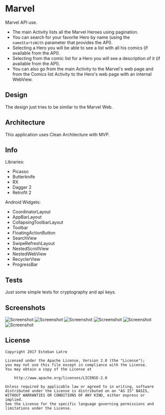 # Marvel

Marvel API use.

- The main Activity lists all the Marvel Heroes using pagination.
- You can search for your favorite Hero by name (using the `nameStartsWith` parameter that provides the API).
- Selecting a Hero you will be able to see a list with all his comics (if available from the API).
- Selecting from the comic list for a Hero you will see a description of it (if available from the API).
- You can also go from the main Activity to the Marvel's web page and from the Comics list Activity to the Hero's web page with an internal WebView.

## Design

The design just tries to be similar to the Marvel Web.

## Architecture

This application uses Clean Architecture with MVP.

## Info

Libraries:

- Picasso
- Butterknife
- RX
- Dagger 2
- Retrofit 2

Android Widgets:

- CoordinatorLayout
- AppBarLayout
- CollapsingToolbarLayout
- Toolbar
- FloatingActionButton
- SearchView
- SwipeRefreshLayout
- NestedScrollView
- NestedWebView
- RecyclerView
- ProgressBar

## Tests

Just some simple tests for cryptography and api keys.

## Screenshots

![Screenshot](art/device-2016-11-17-125827.png)
![Screenshot](art/device-2016-11-17-125955.png)
![Screenshot](art/device-2016-11-17-130037.png)
![Screenshot](art/device-2016-11-17-130038.png)
![Screenshot](art/device-2016-11-17-130039.png)
![Screenshot](art/device-2016-11-17-130155.png)

## License
    Copyright 2017 Esteban Latre
    
    Licensed under the Apache License, Version 2.0 (the "License");
    you may not use this file except in compliance with the License.
    You may obtain a copy of the License at
    
        http://www.apache.org/licenses/LICENSE-2.0
    
    Unless required by applicable law or agreed to in writing, software
    distributed under the License is distributed on an "AS IS" BASIS,
    WITHOUT WARRANTIES OR CONDITIONS OF ANY KIND, either express or implied.
    See the License for the specific language governing permissions and
    limitations under the License.
